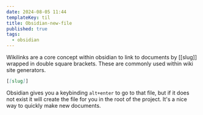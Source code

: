 ```yaml
---
date: 2024-08-05 11:44
templateKey: til
title: Obsidian-new-file
published: true
tags:
  - obsidian
---
```

Wikilinks are a core concept within obsidian to link to documents by [[slug]] wrapped in double square brackets.  These are commonly used within wiki site generators.

``` markdown
[[slug]]
```

Obsidian gives you a keybinding `alt+enter` to go to that file, but if it does not exist it will create the file for you in the root of the project.  It's a nice way to quickly make new documents.
